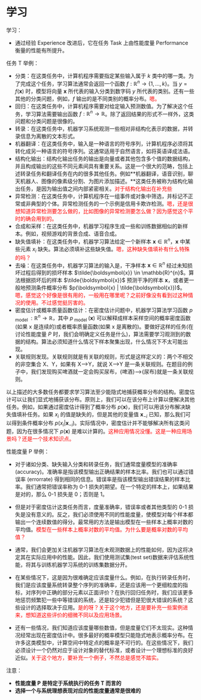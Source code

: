 
# 学习

学习：

- 通过经验 Experience 改进后，它在任务 Task 上由性能度量 Performance 衡量的性能有所提升。

任务 T 举例：

- 分类：在这类任务中，计算机程序需要指定某些输入属于 $k$ 类中的哪一类。为了完成这个任务，学习算法通常会返回一个函数 $f : \mathbb{R}^{n} \rightarrow\{1, \ldots, k\}$。当 $y=f(\boldsymbol{x})$ 时，模型将向量 $\boldsymbol{x}$ 所代表的输入分类到数字码 $y$ 所代表的类别。还有一些其他的分类问题，例如，$f$ 输出的是不同类别的概率分布。<span style="color:red;">嗯。</span>
- 回归：在这类任务中，计算机程序需要对给定输入预测数值。为了解决这个任务，学习算法需要输出函数 $f : \mathbb{R}^{n} \rightarrow \mathbb{R}$。除了返回结果的形式不一样外，这类问题和分类问题是很像的。
- 转录：在这类任务中，机器学习系统观测一些相对非结构化表示的数据，并转录信息为离散的文本形式。
- 机器翻译：在这类任务中，输入是一种语言的符号序列，计算机程序必须将其转化成另一种语言的符号序列。这通常适用于自然语言，如将英语译成法语。
- 结构化输出：结构化输出任务的输出是向量或者其他包含多个值的数据结构，并且构成输出的这些不同元素间具有重要关系。这是一个很大的范畴，包括上述转录任务和翻译任务在内的很多其他任务。例如**机器翻译，语音识别，聊天机器人、图像的像素级分割、为图片添加描述。**这类任务被称为结构化输出任务，是因为输出值之间内部紧密相关。<span style="color:red;">对于结构化输出在补充些</span>
- 异常检测：在这类任务中，计算机程序在一组事件或对象中筛选，并标记不正常或非典型的个体。异常检测任务的一个示例是信用卡欺诈检测。<span style="color:red;">嗯，还是很想知道异常检测要怎么做的，比如图像的异常检测要怎么做？因为感觉这个平时的确会用到的。</span>
- 合成和采样：在这类任务中，机器学习程序生成一些和训练数据相似的新样本。例如，视频游戏的背景合成、语音合成。
- 缺失值填补：在这类任务中，机器学习算法给定一个新样本 $\boldsymbol{x} \in \mathbb{R}^{n}$，$\boldsymbol{x}$ 中某些元素 $x_{i}$ 缺失。算法必须填补这些缺失值。<span style="color:red;">嗯，这种缺失值填补有什么特殊的吗？</span>
- 去噪：在这类任务中，机器学习算法的输入是，干净样本 $\boldsymbol{x} \in \mathbb{R}^{n}$ 经过未知损坏过程后得到的损坏样本 $\tilde{\boldsymbol{x}} \in \mathbb{R}^{n}$。算法根据损坏后的样本 $\tilde{\boldsymbol{x}}$ 预测干净的样本 $\boldsymbol{x}$，或者更一般地预测条件概率分布 $p(\boldsymbol{x} | \tilde{\boldsymbol{x}})$。<span style="color:red;">嗯，感觉这个好像是很有用的，一般用在哪里呢？之前好像没有看到过这种情况的使用。不过感觉挺厉害的。</span>
- 密度估计或概率质量函数估计：在密度估计问题中，机器学习算法学习函数  $p_{\text { model }} : \mathbb{R}^{n} \rightarrow \mathbb{R}$，其中 $p_{\text { model }}(\boldsymbol{x})$ 可以解释成样本采样空间的概率密度函数(如果 $\mathrm{x}$ 是连续的)或者概率质量函数(如果 $\mathrm{x}$ 是离散的)。要做好这样的任务(在讨论性能度量 $P$ 时，我们会明确定义任务是什么)，算法需要学习观测到的数据的结构。算法必须知道什么情况下样本聚集出现，什么情况下不太可能出现。
- 关联规则发现。关联规则就是有关联的规则，形式是这样定义的：两个不相交的非空集合 X、Y，如果有 X-->Y，就说 X-->Y 是一条关联规则。在题目的例子中，我们发现购买啤酒就一定会购买尿布，{啤酒}-->{尿布}就是一条关联规则。


以上描述的大多数任务都要求学习算法至少能隐式地捕获概率分布的结构。密度估计可以让我们显式地捕获该分布。原则上，我们可以在该分布上计算以便解决其他任务。例如，如果通过密度估计得到了概率分布 $p(\boldsymbol{x})$，我们可以用该分布解决缺失值填补任务。如果 ${x}_{i}$ 的值是缺失的，但是其他的变量值 $\boldsymbol{x}_{-{i}}$ 已知，那么我们可以得到条件概率分布 $p\left(x_{i} | \boldsymbol{x}_{-i}\right)$。实际情况中，密度估计并不能够解决所有这类问题，因为在很多情况下 $p(\boldsymbol{x})$ 是难以计算的。<span style="color:red;">这种应用情况没懂。这是一种应用场景吗？还是一个技术知识点。</span>

性能度量 P 举例：

- 对于诸如分类、缺失输入分类和转录任务，我们通常度量模型的准确率 (accuracy)。准确率是指该模型输出正确结果的样本比率。我们也可以通过错误率 (errorrate) 得到相同的信息。错误率是指该模型输出错误结果的样本比率。我们通常把错误率称为 0-1 损失的期望。在一个特定的样本上，如果结果是对的，那么 0-1 损失是 0；否则是 1。
- 但是对于密度估计这类任务而言，度量准确率，错误率或者其他类型的 0-1 损失是没有意义的。反之，我们必须使用不同的性能度量，使模型对每个样本都输出一个连续数值的得分。最常用的方法是输出模型在一些样本上概率对数的平均值。<span style="color:red;">模型在一些样本上概率对数的平均值。为什么要是概率对数的平均值？</span>
- 通常，我们会更加关注机器学习算法在未观测数据上的性能如何，因为这将决定其在实际应用中的性能。因此，我们使用测试集(test set)数据来评估系统性能，将其与训练机器学习系统的训练集数据分开。



- 在某些情况下，这是因为很难确定应该度量什么。例如，在执行转录任务时，我们是应该度量系统转录整个序列的准确率，还是应该用一个更细粒度的指标，对序列中正确的部分元素以正面评价？在执行回归任务时，我们应该更多地惩罚频繁犯一些中等错误的系统，还是较少犯错但是犯很大错误的系统？这些设计的选择取决于应用。<span style="color:red;">是的呀？关于这个地方，还是要补充一些案例进来，想知道这些评价的细微不同以及应用场景。</span>
- 还有一些情况，我们知道应该度量哪些数值，但是度量它们不太现实。这种情况经常出现在密度估计中。很多最好的概率模型只能隐式地表示概率分布。在许多这类模型中，计算空间中特定点的概率是不可行的。在这些情况下，我们必须设计一个仍然对应于设计对象的替代标准，或者设计一个理想标准的良好近似。<span style="color:red;">关于这个地方，要补充一个例子，不然总是感觉不踏实。</span>


注意：

- **性能度量 P 是特定于系统执行的任务 T 而言的**
- **选择一个与系统理想表现对应的性能度量通常是很难的**
